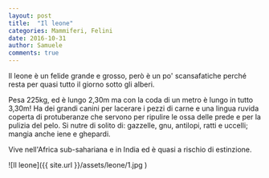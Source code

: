 ```yaml
---
layout: post
title:  "Il leone"
categories: Mammiferi, Felini
date: 2016-10-31
author: Samuele
comments: true
---
```


Il leone è un felide grande e grosso, però è un po' scansafatiche perché resta per quasi tutto il giorno sotto gli
alberi.

Pesa 225kg, ed è lungo 2,30m ma con la coda di un metro è lungo in tutto 3,30m!
Ha dei grandi canini per lacerare i pezzi di carne e una lingua ruvida coperta di protuberanze che servono per ripulire
le ossa delle prede e per la pulizia del pelo. Si nutre di solito di: gazzelle, gnu, antilopi, ratti e uccelli; mangia anche iene e ghepardi.

Vive nell'Africa sub-sahariana e in India ed è quasi a rischio di estinzione.


![Il leone]({{ site.url }}/assets/leone/1.jpg )
